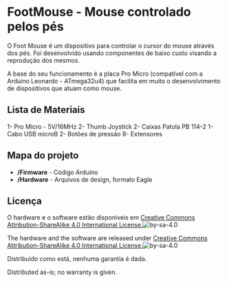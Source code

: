 FootMouse - Mouse controlado pelos pés
=========

O Foot Mouse é um dispositivo para controlar o cursor do mouse através dos pés. Foi desenvolvido usando componentes de baixo custo visando a reprodução dos mesmos.

A base do seu funcionamento é a placa Pro Micro (compatível com a Arduino Leonardo - ATmega32u4) que facilita em muito o desenvolvimento de dispositivos que atuam como mouse.


Lista de Materiais
---------------
1- Pro Micro - 5V/16MHz
2- Thumb Joystick
2- Caixas Patola PB 114-2
1- Cabo USB microB
2- Botões de pressão
8- Extensores 


Mapa do projeto
---------------
* **/Firmware** - Código Arduino
* **/Hardware** - Arquivos de design, formato Eagle

Licença
-------
O hardware e o software estão disponiveis em [Creative Commons Attribution-ShareAlike 4.0 International License.](http://creativecommons.org/licenses/by-sa/4.0/)![by-sa-4.0](https://i.creativecommons.org/l/by-sa/4.0/88x31.png)

The hardware and the software are released under [Creative Commons Attribution-ShareAlike 4.0 International License.](http://creativecommons.org/licenses/by-sa/4.0/)![by-sa-4.0](https://i.creativecommons.org/l/by-sa/4.0/88x31.png)


Distribuido como está, nenhuma garantia é dada.

Distributed as-is; no warranty is given.
